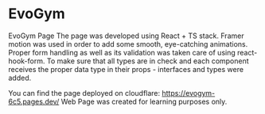 # EvoGym
EvoGym Page
The page was developed using React + TS stack. Framer motion was used in order to add some smooth, eye-catching animations. Proper form handling as well as its validation 
was taken care of using react-hook-form.
To make sure that all types are in check and each component receives the proper data type in their props - interfaces and types were added.

You can find the page deployed on cloudflare: https://evogym-6c5.pages.dev/
Web Page was created for learning purposes only.
